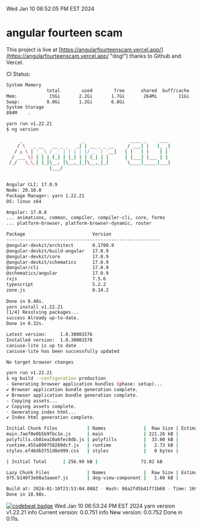 Wed Jan 10 06:52:05 PM EST 2024

# angular fourteen scam


This project is live at [https://angularfourteenscam.vercel.app/](https://angularfourteenscam.vercel.app/ "dog!") thanks to Github and Vercel.

CI Status: 

```bash
System Memory
               total        used        free      shared  buff/cache   available
Mem:            15Gi       2.2Gi       1.7Gi       264Mi        11Gi        13Gi
Swap:          8.0Gi       1.2Gi       6.8Gi
System Storage
894M	.
```
```bash
yarn run v1.22.21
$ ng version

     _                      _                 ____ _     ___
    / \   _ __   __ _ _   _| | __ _ _ __     / ___| |   |_ _|
   / △ \ | '_ \ / _` | | | | |/ _` | '__|   | |   | |    | |
  / ___ \| | | | (_| | |_| | | (_| | |      | |___| |___ | |
 /_/   \_\_| |_|\__, |\__,_|_|\__,_|_|       \____|_____|___|
                |___/
    

Angular CLI: 17.0.9
Node: 20.10.0
Package Manager: yarn 1.22.21
OS: linux x64

Angular: 17.0.8
... animations, common, compiler, compiler-cli, core, forms
... platform-browser, platform-browser-dynamic, router

Package                         Version
---------------------------------------------------------
@angular-devkit/architect       0.1700.9
@angular-devkit/build-angular   17.0.9
@angular-devkit/core            17.0.9
@angular-devkit/schematics      17.0.9
@angular/cli                    17.0.9
@schematics/angular             17.0.9
rxjs                            7.5.6
typescript                      5.2.2
zone.js                         0.14.2
    
Done in 0.48s.
yarn install v1.22.21
[1/4] Resolving packages...
success Already up-to-date.
Done in 0.32s.
```
```bash
Latest version:     1.0.30001576
Installed version:  1.0.30001576
caniuse-lite is up to date
caniuse-lite has been successfully updated

No target browser changes
```
```bash
yarn run v1.22.21
$ ng build --configuration production
- Generating browser application bundles (phase: setup)...
✔ Browser application bundle generation complete.
✔ Browser application bundle generation complete.
- Copying assets...
✔ Copying assets complete.
- Generating index html...
✔ Index html generation complete.

Initial Chunk Files           | Names              |  Raw Size | Estimated Transfer Size
main.7aef0e0b5b9fbc1e.js      | main               | 221.26 kB |                60.08 kB
polyfills.cb01ea10a6fec8db.js | polyfills          |  33.00 kB |                10.66 kB
runtime.455a890758289dcf.js   | runtime            |   2.73 kB |                 1.27 kB
styles.ef46db3751d8e999.css   | styles             |   0 bytes |                       -

| Initial Total      | 256.99 kB |                72.02 kB

Lazy Chunk Files              | Names              |  Raw Size | Estimated Transfer Size
975.b140f3e08a3aaee7.js       | dog-view-component |   1.60 kB |               803 bytes

Build at: 2024-01-10T23:53:04.088Z - Hash: 86a2fd5b41f71b68 - Time: 16909ms
Done in 18.98s.
```
[![codebeat badge](https://codebeat.co/badges/8cb3c84a-d002-4f78-98dd-3540260c751a)](https://codebeat.co/projects/github-com-kfedora-angularfourteenscam-master)
Wed Jan 10 06:53:24 PM EST 2024
yarn version v1.22.21
info Current version: 0.0.751
info New version: 0.0.752
Done in 0.11s.
